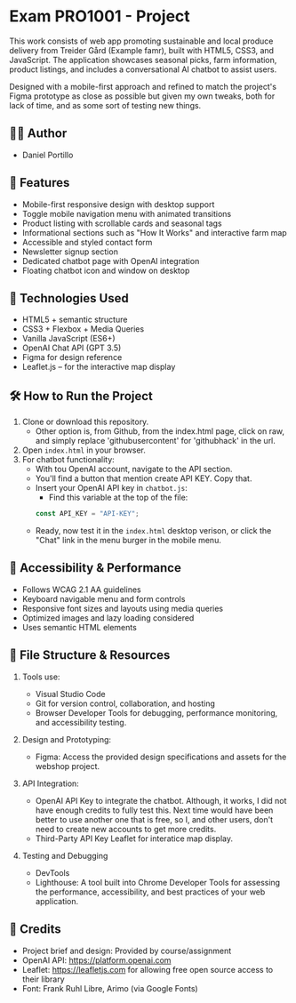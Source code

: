 # Exam PRO1001 - Project 
This work consists of web app promoting sustainable and local produce delivery from Treider Gård (Example famr), built with HTML5, CSS3, and JavaScript. The application showcases seasonal picks, farm information, product listings, and includes a conversational AI chatbot to assist users.

Designed with a mobile-first approach and refined to match the project's Figma prototype as close as possible but given my own tweaks, both for lack of time, and as some sort of testing new things.

## 🧑‍💻 Author
- Daniel Portillo

## 🚀 Features
- Mobile-first responsive design with desktop support
- Toggle mobile navigation menu with animated transitions
- Product listing with scrollable cards and seasonal tags
- Informational sections such as "How It Works" and interactive farm map
- Accessible and styled contact form
- Newsletter signup section
- Dedicated chatbot page with OpenAI integration
- Floating chatbot icon and window on desktop

## 🦾 Technologies Used

- HTML5 + semantic structure
- CSS3 + Flexbox + Media Queries
- Vanilla JavaScript (ES6+)
- OpenAI Chat API (GPT 3.5)
- Figma for design reference
- Leaflet.js – for the interactive map display

## 🛠️ How to Run the Project

1. Clone or download this repository.
    - Other option is, from Github, from the index.html page, click on raw, and simply replace 'githubusercontent' for 'githubhack' in the url.
2. Open `index.html` in your browser.
3. For chatbot functionality:
    - With tou OpenAI account, navigate to the API section.
    - You'll find a button that mention create API KEY. Copy that.
    - Insert your OpenAI API key in `chatbot.js`:
        - Find this variable at the top of the file:
        ```js file
        const API_KEY = "API-KEY";
        ```
    - Ready, now test it in the  `index.html` desktop verison, or click the "Chat" link in the menu burger in the mobile menu.

## 🦮 Accessibility & Performance

- Follows WCAG 2.1 AA guidelines
- Keyboard navigable menu and form controls
- Responsive font sizes and layouts using media queries
- Optimized images and lazy loading considered
- Uses semantic HTML elements

## 📁 File Structure & Resources

1. Tools use:
    - Visual Studio Code 
    - Git for version control, collaboration, and hosting
    - Browser Developer Tools for debugging, performance monitoring, and accessibility testing.

2. Design and Prototyping:
    - Figma: Access the provided design specifications and assets for the webshop project.

3. API Integration:
    - OpenAI API Key to integrate the chatbot. Although, it works, I did not have enough credits to fully test this. Next time would have been better to use another one that is free, so I, and other users, don't need to create new accounts to get more credits.
    - Third-Party API Key Leaflet for interatice map display.

3. Testing and Debugging
    - DevTools
    - Lighthouse: A tool built into Chrome Developer Tools for assessing the performance, accessibility, and best practices of your web application.

## 🥇 Credits

- Project brief and design: Provided by course/assignment
- OpenAI API: https://platform.openai.com
- Leaflet: https://leafletjs.com for allowing free open source access to their library
- Font: Frank Ruhl Libre, Arimo (via Google Fonts)
